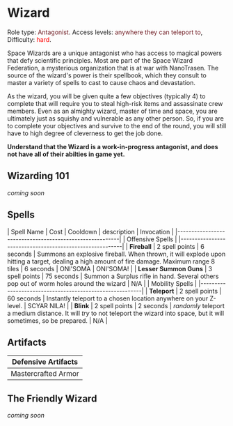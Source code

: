 # Wizard
Role type:  <font color= "#711e25">Antagonist</font>. Access levels: <font color="#711e25">anywhere they can teleport to</font>, Difficulty: <font color="Red">hard</font>.

Space Wizards are a unique antagonist who has access to magical powers that defy scientific principles. Most are part of the Space Wizard Federation, a mysterious organization that is at war with NanoTrasen. The source of the wizard's power is their spellbook, which they consult to master a variety of spells to cast to cause chaos and devastation.

As the wizard, you will be given quite a few objectives (typically 4) to complete that will require you to steal high-risk items and assassinate crew members. Even as an almighty wizard, master of time and space, you are ultimately just as squishy and vulnerable as any other person. So, if you are to complete your objectives and survive to the end of the round, you will still have to high degree of cleverness to get the job done.

**Understand that the Wizard is a work-in-progress antagonist, and does not have all of their abilties in game yet.**


## Wizarding 101

_coming soon_


## Spells

| Spell Name | Cost | Cooldown | description | Invocation |
|---------------------------------------------------------|
| Offensive Spells |
|---------------------------------------------------------|
| **Fireball** | 2 spell points | 6 seconds | Summons an explosive fireball. When thrown, it will explode upon hitting a target, dealing a high amount of fire damage. Maximum range 8 tiles | 6 seconds | ONI'SOMA | ONI'SOMA! |
| **Lesser Summon Guns** | 3 spell points | 75 seconds | Summon a Surplus rifle in hand. Several others pop out of worm holes around the wizard | N/A |
| Mobility Spells |
|---------------------------------------------------------|
| **Teleport** | 2 spell points | 60 seconds | Instantly teleport to a chosen location anywhere on your Z-level. | SCYAR NILA! |
| **Blink** | 2 spell points | 2 seconds | _randomly_ teleport a medium distance. It will _try_ to not teleport the wizard into space, but it will sometimes, so be prepared. | N/A |


## Artifacts

| Defensive Artifacts |
|---------------------------------------------------------|
| Mastercrafted Armor | 2 spell points | Delivered via a drop pod landing on the wizard's tile. **move out of the way or you will be crushed.** A magic-encrusted spacesuit. It is a space worthy suit of armor. It slows you down a bit, but it provides good armor. | 6 seconds | ONI'SOMA | ONI'SOMA! |

## The Friendly Wizard

_coming soon_

